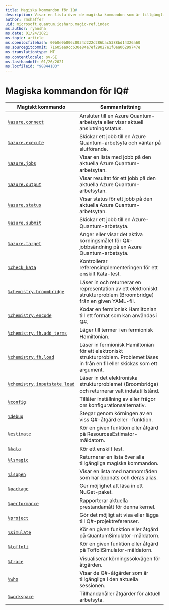 ```yaml
---
title: Magiska kommandon för IQ#
description: Visar en lista över de magiska kommandon som är tillgängliga i IQ# Jupyter-kärnan.
author: rmshaffer
uid: microsoft.quantum.iqsharp.magic-ref.index
ms.author: ryansha
ms.date: 01/24/2021
ms.topic: article
ms.openlocfilehash: 00b0e0b806c0034d222d286bac5388bd14326a60
ms.sourcegitcommit: 71605ea9cc630e84e7ef29027e1f0ea06299747e
ms.translationtype: MT
ms.contentlocale: sv-SE
ms.lasthandoff: 01/26/2021
ms.locfileid: "98844103"
---
```

# <a name="iq-magic-commands"></a>Magiska kommandon för IQ#
| Magiskt kommando | Sammanfattning |
|---------------|---------|
| [`%azure.connect`](xref:microsoft.quantum.iqsharp.magic-ref.azure.connect) | Ansluter till en Azure Quantum-arbetsyta eller visar aktuell anslutningsstatus. |
| [`%azure.execute`](xref:microsoft.quantum.iqsharp.magic-ref.azure.execute) | Skickar ett jobb till en Azure Quantum-arbetsyta och väntar på slutförande. |
| [`%azure.jobs`](xref:microsoft.quantum.iqsharp.magic-ref.azure.jobs) | Visar en lista med jobb på den aktuella Azure Quantum-arbetsytan. |
| [`%azure.output`](xref:microsoft.quantum.iqsharp.magic-ref.azure.output) | Visar resultat för ett jobb på den aktuella Azure Quantum-arbetsytan. |
| [`%azure.status`](xref:microsoft.quantum.iqsharp.magic-ref.azure.status) | Visar status för ett jobb på den aktuella Azure Quantum-arbetsytan. |
| [`%azure.submit`](xref:microsoft.quantum.iqsharp.magic-ref.azure.submit) | Skickar ett jobb till en Azure-Quantum-arbetsyta. |
| [`%azure.target`](xref:microsoft.quantum.iqsharp.magic-ref.azure.target) | Anger eller visar det aktiva körningsmålet för Q#-jobbsändning på en Azure Quantum-arbetsyta. |
| [`%check_kata`](xref:microsoft.quantum.iqsharp.magic-ref.check_kata) | Kontrollerar referensimplementeringen för ett enskilt Kata-test. |
| [`%chemistry.broombridge`](xref:microsoft.quantum.iqsharp.magic-ref.chemistry.broombridge) | Läser in och returnerar en representation av ett elektroniskt strukturproblem (Broombridge) från en given YAML-fil. |
| [`%chemistry.encode`](xref:microsoft.quantum.iqsharp.magic-ref.chemistry.encode) | Kodar en fermionisk Hamiltonian till ett format som kan användas i Q#. |
| [`%chemistry.fh.add_terms`](xref:microsoft.quantum.iqsharp.magic-ref.chemistry.fh.add_terms) | Läger till termer i en fermionisk Hamiltonian. |
| [`%chemistry.fh.load`](xref:microsoft.quantum.iqsharp.magic-ref.chemistry.fh.load) | Läser in fermionisk Hamiltonian för ett elektroniskt strukturproblem. Problemet läses in från en fil eller skickas som ett argument. |
| [`%chemistry.inputstate.load`](xref:microsoft.quantum.iqsharp.magic-ref.chemistry.inputstate.load) | Läser in det elektroniska strukturproblemet (Broombridge) och returnerar valt indatatillstånd. |
| [`%config`](xref:microsoft.quantum.iqsharp.magic-ref.config) | Tillåter inställning av eller frågor om konfigurationsalternativ. |
| [`%debug`](xref:microsoft.quantum.iqsharp.magic-ref.debug) | Stegar genom körningen av en viss Q#-åtgärd eller -funktion. |
| [`%estimate`](xref:microsoft.quantum.iqsharp.magic-ref.estimate) | Kör en given funktion eller åtgärd på ResourcesEstimator-måldatorn. |
| [`%kata`](xref:microsoft.quantum.iqsharp.magic-ref.kata) | Kör ett enskilt test. |
| [`%lsmagic`](xref:microsoft.quantum.iqsharp.magic-ref.lsmagic) | Returnerar en lista över alla tillgängliga magiska kommandon. |
| [`%lsopen`](xref:microsoft.quantum.iqsharp.magic-ref.lsopen) | Visar en lista med namnområden som har öppnats och deras alias. |
| [`%package`](xref:microsoft.quantum.iqsharp.magic-ref.package) | Ger möjlighet att läsa in ett NuGet-paket. |
| [`%performance`](xref:microsoft.quantum.iqsharp.magic-ref.performance) | Rapporterar aktuella prestandamått för denna kernel. |
| [`%project`](xref:microsoft.quantum.iqsharp.magic-ref.project) | Gör det möjligt att visa eller lägga till Q#-projektreferenser. |
| [`%simulate`](xref:microsoft.quantum.iqsharp.magic-ref.simulate) | Kör en given funktion eller åtgärd på QuantumSimulator-måldatorn. |
| [`%toffoli`](xref:microsoft.quantum.iqsharp.magic-ref.toffoli) | Kör en given funktion eller åtgärd på ToffoliSimulator-måldatorn. |
| [`%trace`](xref:microsoft.quantum.iqsharp.magic-ref.trace) | Visualiserar körningssökvägen för åtgärden. |
| [`%who`](xref:microsoft.quantum.iqsharp.magic-ref.who) | Visar de Q#-åtgärder som är tillgängliga i den aktuella sessionen. |
| [`%workspace`](xref:microsoft.quantum.iqsharp.magic-ref.workspace) | Tillhandahåller åtgärder för aktuell arbetsyta. |
